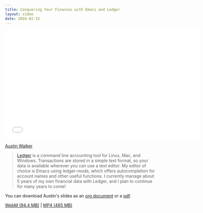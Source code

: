 ```yaml
---
title: Conquering Your Finances with Emacs and Ledger
layout: video
date: 2016-02-15
---
```


<iframe width="640" height="360" src="//www.youtube.com/embed/cjoCNRpLanY"
frameborder="0" allowfullscreen></iframe>

[Austin Walker]

> [Ledger] is a command line accounting tool for Linux, Mac, and Windows.
> Transactions are stored in a simple text format, so your data is available
> wherever you can use a text editor. My editor of choice is Emacs using
> ledger-mode, which offers autocompletion for account names and other useful
> functions. I currently manage about 5 years of my own financial data with
> Ledger, and I plan to continue for many years to come!

You can download Austin's slides as an [org document] or a [pdf].

[WebM (94.4 MB)](https://s3.amazonaws.com/emacsboston/videos/conquering-your-finances-with-emacs-and-ledger.webm) |
[MP4 (465 MB)](https://s3.amazonaws.com/emacsboston/videos/conquering-your-finances-with-emacs-and-ledger.mp4)

[Austin Walker]: https://github.com/awalker4
[Ledger]: http://ledger-cli.org/
[org document]: https://github.com/awalker4/ledgerTalk2016/blob/master/ledgerTalk.org
[pdf]: https://github.com/awalker4/ledgerTalk2016/blob/master/ledgerTalk2016.pdf

